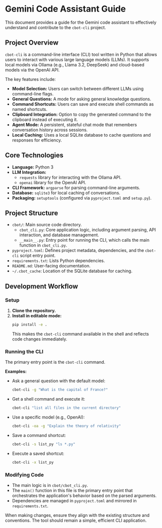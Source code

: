 # Gemini Code Assistant Guide

This document provides a guide for the Gemini code assistant to effectively understand and contribute to the `cbot-cli` project.

## Project Overview

`cbot-cli` is a command-line interface (CLI) tool written in Python that allows users to interact with various large language models (LLMs). It supports local models via Ollama (e.g., Llama 3.2, DeepSeek) and cloud-based models via the OpenAI API.

The key features include:
- **Model Selection:** Users can switch between different LLMs using command-line flags.
- **General Questions:** A mode for asking general knowledge questions.
- **Command Shortcuts:** Users can save and execute shell commands as named shortcuts.
- **Clipboard Integration:** Option to copy the generated command to the clipboard instead of executing it.
- **Agent Mode:** A persistent, stateful chat mode that remembers conversation history across sessions.
- **Local Caching:** Uses a local SQLite database to cache questions and responses for efficiency.

## Core Technologies

- **Language:** Python 3
- **LLM Integration:**
    - `requests` library for interacting with the Ollama API.
    - `openai` library for the OpenAI API.
- **CLI Framework:** `argparse` for parsing command-line arguments.
- **Database:** `sqlite3` for local caching of conversations.
- **Packaging:** `setuptools` (configured via `pyproject.toml` and `setup.py`).

## Project Structure

-   `cbot/`: Main source code directory.
    -   `cbot_cli.py`: Core application logic, including argument parsing, API interaction, and database management.
    -   `__main__.py`: Entry point for running the CLI, which calls the main function in `cbot_cli.py`.
-   `pyproject.toml`: Defines project metadata, dependencies, and the `cbot-cli` script entry point.
-   `requirements.txt`: Lists Python dependencies.
-   `README.md`: User-facing documentation.
-   `~/.cbot_cache`: Location of the SQLite database for caching.

## Development Workflow

### Setup

1.  **Clone the repository.**
2.  **Install in editable mode:**
    ```bash
    pip install -e .
    ```
    This makes the `cbot-cli` command available in the shell and reflects code changes immediately.

### Running the CLI

The primary entry point is the `cbot-cli` command.

**Examples:**
-   Ask a general question with the default model:
    ```bash
    cbot-cli -g "What is the capital of France?"
    ```
-   Get a shell command and execute it:
    ```bash
    cbot-cli "list all files in the current directory"
    ```
-   Use a specific model (e.g., OpenAI):
    ```bash
    cbot-cli -oa -g "Explain the theory of relativity"
    ```
-   Save a command shortcut:
    ```bash
    cbot-cli -s list_py "ls *.py"
    ```
-   Execute a saved shortcut:
    ```bash
    cbot-cli -x list_py
    ```

### Modifying Code

-   The main logic is in `cbot/cbot_cli.py`.
-   The `main()` function in this file is the primary entry point that orchestrates the application's behavior based on the parsed arguments.
-   Dependencies are managed in `pyproject.toml` and mirrored in `requirements.txt`.

When making changes, ensure they align with the existing structure and conventions. The tool should remain a simple, efficient CLI application.